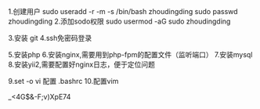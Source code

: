 1.创建用户
	sudo useradd -r -m -s /bin/bash zhoudingding
   sudo passwd zhoudingding
2.添加sodo权限
	sudo usermod -aG sudo zhoudingding

3.安装 git 
4.ssh免密码登录

5.安装php
6.安装nginx,需要用到php-fpm的配置文件（监听端口）
7.安装mysql
8.安装yii2,需要配置好nginx日志，便于定位问题

9.set -o vi 配置 .bashrc
10.配置vim

_<4G$&-F;v)XpE74
